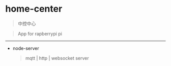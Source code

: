# home-center

> 中控中心 

> App for rapberrypi pi

----

- node-server

    > mqtt | http | websocket server